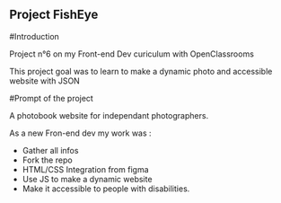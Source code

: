 ## Project FishEye

#Introduction 

Project n°6 on my Front-end Dev curiculum with OpenClassrooms

This project goal was to learn to make a dynamic photo and accessible website with JSON

#Prompt of the project

A photobook website for independant photographers.

As a new Fron-end dev my work was :
  - Gather all infos
  - Fork the repo
  - HTML/CSS Integration from figma
  - Use JS to make a dynamic website
  - Make it accessible to people with disabilities.
